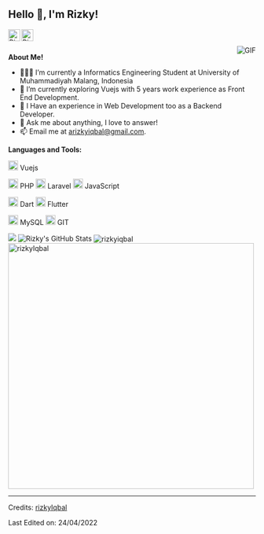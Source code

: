 <h2 title="hehehe"> Hello 👋, I'm Rizky!</h2>

<a href="https://www.instagram.com/rizkyyiqbal_/">
  <img align="left" alt="Rizky's Instagram" width="24px" src="https://img.icons8.com/nolan/96/instagram-new.png" />
</a>
<a href="https://dribbble.com/Izkyy">
  <img align="left" alt="Rizky's Dribbble" width="24px" src="https://img.icons8.com/nolan/96/dribbble.png" />
</a>




<br />
<br />


 

  <img align="right" alt="GIF" src="https://media.giphy.com/media/LmNwrBhejkK9EFP504/giphy.gif" />

**About Me!**

- 👨🏽‍💻 I’m currently a Informatics Engineering Student at University of Muhammadiyah Malang, Indonesia
- 🌱 I’m currently exploring Vuejs with 5 years work experience as Front End Development. 
- 👯 I Have an experience in Web Development too as a Backend Developer.
- 💬 Ask me about anything, I love to answer!
- 📫 Email me at [arizkyiqbal@gmail.com](mailto:arizkyiqbal@gmail.com).



**Languages and Tools:**  

<code><img height="20" src="https://img.icons8.com/color/344/vue-js.png"></code> Vuejs



<code><img height="20" src="https://img.icons8.com/nolan/96/php.png"></code> PHP
<code><img height="20" src="https://img.icons8.com/fluency/344/laravel.png"></code> Laravel
<code><img height="20" src="https://img.icons8.com/nolan/96/js.png"></code> JavaScript

<code><img height="20" src="https://img.icons8.com/color/344/dart.png"></code> Dart
<code><img height="20" src="https://img.icons8.com/color/344/flutter.png"></code> Flutter

<code><img height="20" src="https://img.icons8.com/nolan/96/sql.png"></code> MySQL
<code><img height="20" src="https://img.icons8.com/nolan/96/git.png"></code> GIT


<img src="https://views.whatilearened.today/views/github/rizkyIqbal/views.svg"/>

<img src="https://github-readme-stats.vercel.app/api?username=rizkyIqbal&show_icons=true&hide_border=true&count_private=true&theme=shades-of-purple&icon_color=fad000" alt="Rizky's GitHub Stats">
<img align="center" src="https://github-readme-streak-stats.herokuapp.com/?user=rizkyIqbal&count_private=true&theme=radical" alt="rizkyiqbal" />
<img align="center" width=500 src="https://github-readme-stats.vercel.app/api/top-langs/?username=rizkyIqbal&count_private=true&theme=radical" alt="rizkyIqbal" />

-----
Credits: [rizkyIqbal](https://github.com/rizkyIqbal)

Last Edited on: 24/04/2022
